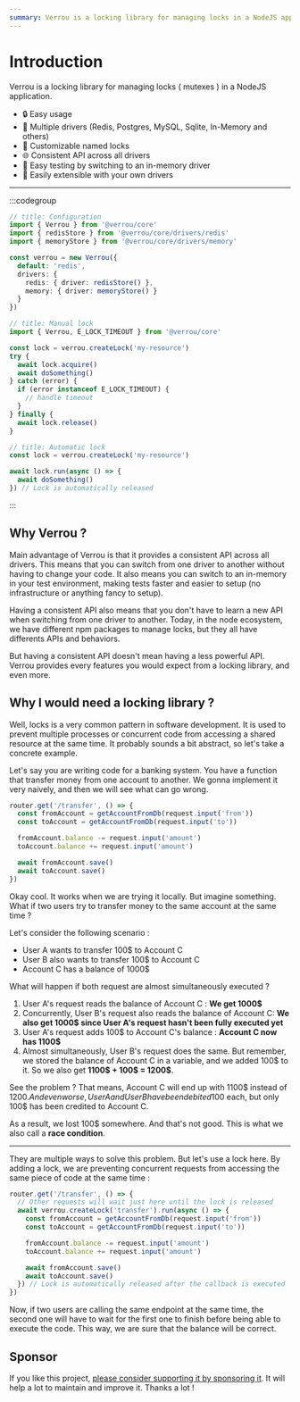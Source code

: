 ```yaml
---
summary: Verrou is a locking library for managing locks in a NodeJS application.
---
```


# Introduction

Verrou is a locking library for managing locks ( mutexes ) in a NodeJS application.

- 🔒 Easy usage
- 🔄 Multiple drivers (Redis, Postgres, MySQL, Sqlite, In-Memory and others)
- 🔑 Customizable named locks
- 🌐 Consistent API across all drivers
- 🧪 Easy testing by switching to an in-memory driver
- 🔨 Easily extensible with your own drivers

---


:::codegroup

```ts
// title: Configuration
import { Verrou } from '@verrou/core'
import { redisStore } from '@verrou/core/drivers/redis'
import { memoryStore } from '@verrou/core/drivers/memory'

const verrou = new Verrou({
  default: 'redis',
  drivers: {
    redis: { driver: redisStore() },
    memory: { driver: memoryStore() }
  }
})
```

```ts
// title: Manual lock
import { Verrou, E_LOCK_TIMEOUT } from '@verrou/core'

const lock = verrou.createLock('my-resource')
try {
  await lock.acquire()
  await doSomething()
} catch (error) {
  if (error instanceof E_LOCK_TIMEOUT) {
    // handle timeout
  }
} finally {
  await lock.release()
}
```

```ts
// title: Automatic lock
const lock = verrou.createLock('my-resource')

await lock.run(async () => {
  await doSomething()
}) // Lock is automatically released
```
:::

## Why Verrou ? 

Main advantage of Verrou is that it provides a consistent API across all drivers. This means that you can switch from one driver to another without having to change your code. It also means you can switch to an in-memory in your test environment, making tests faster and easier to setup (no infrastructure or anything fancy to setup).

Having a consistent API also means that you don't have to learn a new API when switching from one driver to another. Today, in the node ecosystem, we have different npm packages to manage locks, but they all have differents APIs and behaviors.

But having a consistent API doesn't mean having a less powerful API. Verrou provides every features you would expect from a locking library, and even more.

## Why I would need a locking library ?

Well, locks is a very common pattern in software development. It is used to prevent multiple processes or concurrent code from accessing a shared resource at the same time. It probably sounds a bit abstract, so let's take a concrete example.

Let's say you are writing code for a banking system. You have a function that transfer money from one account to another. We gonna implement it very naively, and then we will see what can go wrong.

```ts
router.get('/transfer', () => {
  const fromAccount = getAccountFromDb(request.input('from'))
  const toAccount = getAccountFromDb(request.input('to'))

  fromAccount.balance -= request.input('amount')
  toAccount.balance += request.input('amount')

  await fromAccount.save()
  await toAccount.save()
})
```

Okay cool. It works when we are trying it locally. But imagine something. What if two users try to transfer money to the same account at the same time ? 

Let's consider the following scenario :
- User A wants to transfer 100$ to Account C
- User B also wants to transfer 100$ to Account C
- Account C has a balance of 1000$

What will happen if both request are almost simultaneously executed ?

1. User A's request reads the balance of Account C : **We get 1000$**
2. Concurrently, User B's request also reads the balance of Account C: **We also get 1000$ since User A's request hasn't been fully executed yet**
3. User A's request adds 100$ to Account C's balance : **Account C now has 1100$**
4. Almost simultaneously, User B's request does the same. But remember, we stored the balance of Account C in a variable, and we added 100$ to it. So we also get **1100$ + 100$ = 1200$**.

See the problem ? That means, Account C will end up with 1100$ instead of 1200$. And even worse, User A and User B have been debited 100$ each, but only 100$ has been credited to Account C.

As a result, we lost 100$ somewhere. And that's not good. This is what we also call a **race condition**.

---

They are multiple ways to solve this problem. But let's use a lock here. By adding a lock, we are preventing concurrent requests from accessing the same piece of code at the same time :

```ts
router.get('/transfer', () => {
  // Other requests will wait just here until the lock is released
  await verrou.createLock('transfer').run(async () => {
    const fromAccount = getAccountFromDb(request.input('from'))
    const toAccount = getAccountFromDb(request.input('to'))

    fromAccount.balance -= request.input('amount')
    toAccount.balance += request.input('amount')

    await fromAccount.save()
    await toAccount.save()
  }) // Lock is automatically released after the callback is executed
})
```

Now, if two users are calling the same endpoint at the same time, the second one will have to wait for the first one to finish before being able to execute the code. This way, we are sure that the balance will be correct.

## Sponsor

If you like this project, [please consider supporting it by sponsoring it](https://github.com/sponsors/Julien-R44/). It will help a lot to maintain and improve it. Thanks a lot !
